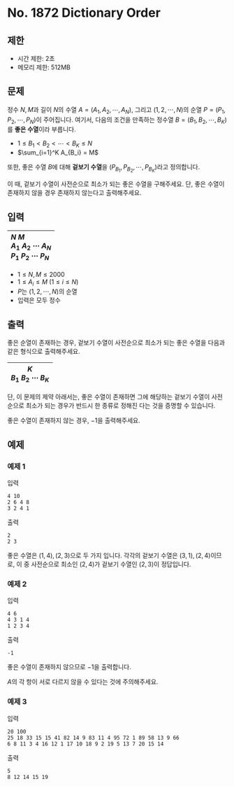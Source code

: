 # No. 1872 Dictionary Order

## 제한

- 시간 제한: 2초
- 메모리 제한: 512MB

## 문제

정수 $N, M$과 길이 $N$의 수열 $A=(A_1, A_2, \cdots, A_N)$, 그리고 $(1, 2, \cdots, N)$의 순열 $P = (P_1, P_2, \cdots, P_N)$이 주어집니다. 여기서, 다음의 조건을 만족하는 정수열 $B=(B_1, B_2, \cdots, B_K)$를 **좋은 수열**이라 부릅니다.

- $1 \le B_1 < B_2 < \cdots <B_K \le N$
- $\sum_{i=1}^K A_{B_i} = M$

또한, 좋은 수열 $B$에 대해 **겉보기 수열**을 $(P_{B_1}, P_{B_2}, \cdots, P_{B_K})$라고 정의합니다.

이 때, 겉보기 수열이 사전순으로 최소가 되는 좋은 수열을 구해주세요. 단, 좋은 수열이 존재하지 않을 경우 존재하지 않는다고 출력해주세요.

## 입력

| $N$ $M$<br>$A_1$ $A_2$ $\cdots$ $A_N$<br>$P_1$ $P_2$ $\cdots$ $P_N$ |
| :------------------------------------------------------------ |


- $1 \le N, M \le 2000$
- $1 \le A_i \le M$ ($1 \le i \le N$)
- $P$는 $(1, 2, \cdots, N)$의 순열
- 입력은 모두 정수 
## 출력

좋은 순열이 존재하는 경우, 겉보기 수열이 사전순으로 최소가 되는 좋은 수열을 다음과 같은 형식으로 출력해주세요.

|$K$<br>$B_1$ $B_2$ $\cdots$ $B_K$|
|-|

단, 이 문제의 제약 아래서는, 좋은 수열이 존재하면 그에 해당하는 겉보기 수열이 사전순으로 최소가 되는 경우가 반드시 한 종류로 정해진 다는 것을 증명할 수 있습니다.

좋은 수열이 존재하지 않는 경우, $-1$을 출력해주세요.

## 예제

### 예제 1

입력

```
4 10
2 6 4 8
3 2 4 1
```

출력

```
2
2 3
```

좋은 수열은 $(1, 4), (2, 3)$으로 두 가지 입니다. 각각의 겉보기 수열은 $(3, 1), (2, 4)$이므로, 이 중 사전순으로 최소인 $(2, 4)$가 겉보기 수열인 $(2, 3)$이 정답입니다.

### 예제 2

입력

```
4 6
4 3 1 4
1 2 3 4
```

출력

```
-1
```

좋은 수열이 존재하지 않으므로 $-1$을 출력합니다.

$A$의 각 항이 서로 다르지 않을 수 있다는 것에 주의해주세요.

### 예제 3

입력

```
20 100
25 18 33 15 15 41 82 14 9 83 11 4 95 72 1 89 58 13 9 66
6 8 11 3 4 16 12 1 17 10 18 9 2 19 5 13 7 20 15 14
```

출력

```
5
8 12 14 15 19
```
